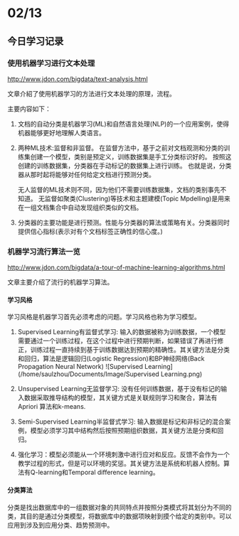 # 02/13
## 今日学习记录
### 使用机器学习进行文本处理
http://www.jdon.com/bigdata/text-analysis.html

文章介紹了使用机器学习的方法进行文本处理的原理，流程。

主要内容如下：
1. 文档的自动分类是机器学习(ML)和自然语言处理(NLP)的一个应用案例，使得机器能够更好地理解人类语言。

2. 两种ML技术:监督和非监督。
	在监督方法中，基于之前对文档观测和分类的训练集创建一个模型，类别是预定义，训练数据集是手工分类标识好的。 按照这创建的训练数据集，分类器在手动标记的数据集上进行训练。 也就是说，分类器从那时起将能够对任何给定文档进行预测分类。
	
	无人监督的ML技术则不同，因为他们不需要训练数据集，文档的类别事先不知道。 无监督如聚类(Clustering)等技术和主题建模(Topic Mpdelling)是用来在一组文档集合中自动发现组织类似的文档。
3. 分类器的主要功能是进行预测。性能与分类器的算法或策略有关。分类器同时提供信心指标(表示对有个文档标签正确性的信心度。)

### 机器学习流行算法一览
http://www.jdon.com/bigdata/a-tour-of-machine-learning-algorithms.html

文章主要介绍了流行的机器学习算法。
#### 学习风格
学习风格是机器学习首先必须考虑的问题。学习风格也称为学习模型。

1. Supervised Learning有监督式学习: 输入的数据被称为训练数据，一个模型需要通过一个训练过程，在这个过程中进行预期判断，如果错误了再进行修正，训练过程一直持续到基于训练数据达到预期的精确性。其关键方法是分类和回归，算法是逻辑回归(Logistic Regression)和BP神经网络(Back Propagation Neural Network)
![Supervised Learning](/home/saulzhou/Documents/Image/Supervised Learning.png)

2. Unsupervised Learning无监督学习: 没有任何训练数据，基于没有标记的输入数据采取推导结构的模型，其关键方式是关联规则学习和聚合，算法有Apriori 算法和k-means.

3. Semi-Supervised Learning半监督式学习: 输入数据是标记和非标记的混合案例，模型必须学习其中结构然后按照预期组织数据，其关键方法是分类和回归。

4. 强化学习：模型必须能从一个环境刺激中进行应对和反应。反馈不会作为一个教学过程的形式，但是可以环境的奖惩。其关键方法是系统和机器人控制。算法有Q-learning和Temporal difference learning。

#### 分类算法
分类是找出数据库中的一组数据对象的共同特点并按照分类模式将其划分为不同的类，其目的是通过分类模型，将数据库中的数据项映射到摸个给定的类别中。可以应用到涉及到应用分类、趋势预测中。
